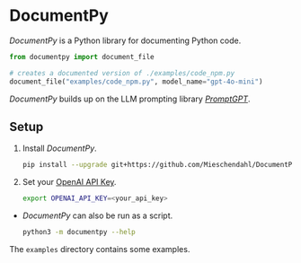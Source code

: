 # DocumentPy

*DocumentPy* is a Python library for documenting Python code.

```python
from documentpy import document_file

# creates a documented version of ./examples/code_npm.py
document_file("examples/code_npm.py", model_name="gpt-4o-mini")
```

*DocumentPy* builds up on the LLM prompting library [*PromptGPT*](https://github.com/Mieschendahl/PromptGPT).

## Setup

1. Install *DocumentPy*.

    ```bash
    pip install --upgrade git+https://github.com/Mieschendahl/DocumentPy.git
    ```

2. Set your [OpenAI API Key](https://platform.openai.com/api-keys).

    ```bash
    export OPENAI_API_KEY=<your_api_key>
    ```

- *DocumentPy* can also be run as a script.

    ```bash
    python3 -m documentpy --help
    ```

The `examples` directory contains some examples.